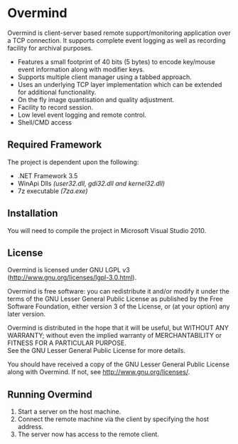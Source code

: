 # Overmind

Overmind is client-server based remote support/monitoring application over a TCP connection. It supports complete event logging as well as recording facility for archival purposes.

* Features a small footprint of 40 bits (5 bytes) to encode key/mouse event information along with modifier keys.
* Supports multiple client manager using a tabbed approach.
* Uses an underlying TCP layer implementation which can be extended for additional functionality.
* On the fly image quantisation and quality adjustment.
* Facility to record session.
* Low level event logging and remote control.
* Shell/CMD access

## Required Framework

The project is dependent upon the following:

* .NET Framework 3.5
* WinApi Dlls *(user32.dll, gdi32.dll and kernel32.dll)*
* 7z executable *(7za.exe)*

## Installation

You will need to compile the project in Microsoft Visual Studio 2010.

## License

Overmind is licensed under GNU LGPL v3 (http://www.gnu.org/licenses/lgpl-3.0.html).

Overmind is free software: you can redistribute it and/or modify it under the terms of the GNU Lesser General Public License as published by
the Free Software Foundation, either version 3 of the License, or (at your option) any later version.

Overmind is distributed in the hope that it will be useful, but WITHOUT ANY WARRANTY; without even the implied warranty of MERCHANTABILITY or FITNESS FOR A PARTICULAR PURPOSE.  
See the GNU Lesser General Public License for more details.

You should have received a copy of the GNU Lesser General Public License
along with Overmind.  If not, see <http://www.gnu.org/licenses/>.

## Running Overmind

1. Start a server on the host machine.
2. Connect the remote machine via the client by specifying the host address.
3. The server now has access to the remote client.